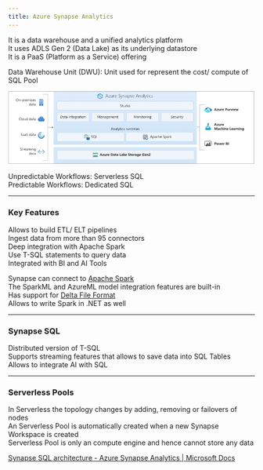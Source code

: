 ```yaml
---
title: Azure Synapse Analytics
---
```


It is a data warehouse and a unified analytics platform  
It uses ADLS Gen 2 (Data Lake) as its underlying datastore  
It is a PaaS (Platform as a Service) offering

Data Warehouse Unit (DWU): Unit used for represent the cost/ compute of SQL Pool

![Synapse Architecture|600](../../images/azure-synapse-architecture.png)

Unpredictable Workflows: Serverless SQL  
Predictable Workflows: Dedicated SQL

---

### Key Features

Allows to build ETL/ ELT pipelines  
Ingest data from more than 95 connectors  
Deep integration with Apache Spark  
Use T-SQL statements to query data  
Integrated with BI and AI Tools

Synapse can connect to [Apache Spark](../../../../Data%20Analytics/Apache%20Spark/Apache%20Spark.md)  
The SparkML and AzureML model integration features are built-in  
Has support for [Delta File Format](../../../../Data%20Analytics/Databricks/Delta%20File%20Format.md)  
Allows to write Spark in .NET as well

---

### Synapse SQL

Distributed version of T-SQL  
Supports streaming features that allows to save data into SQL Tables  
Allows to integrate AI with SQL

---

### Serverless Pools

In Serverless the topology changes by adding, removing or failovers of nodes  
An Serverless Pool is automatically created when a new Synapse Workspace is created  
Serverless Pool is only an compute engine and hence cannot store any data

[Synapse SQL architecture - Azure Synapse Analytics | Microsoft Docs](https://docs.microsoft.com/en-us/azure/synapse-analytics/sql/overview-architecture)